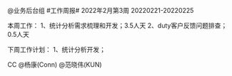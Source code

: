 @业务后台组 #工作周报#
2022年2月第3周 20220221-20220225

本周工作：
1、统计分析需求梳理和开发；3.5人天
2、duty客户反馈问题排查；0.5人天

下周工作计划：
1、统计分析开发；

CC @杨康(Conn) @范晓伟(KUN)